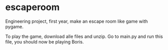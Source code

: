 # escaperoom
Engineering project, first year, make an escape room like game with pygame.

To play the game, download alle files and unzip. Go to main.py and run this file, you should now be playing Boris.
